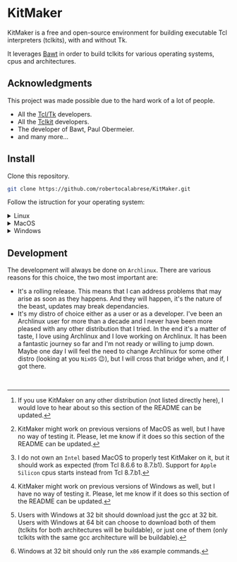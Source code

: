 # KitMaker

KitMaker is a free and open-source environment for building executable Tcl interpreters (tclkits), with and without Tk.

It leverages [Bawt](https://www.tcl3d.org/bawt/index.html) in order to build tclkits for various operating systems, cpus and architectures.

## Acknowledgments

This project was made possible due to the hard work of a lot of people.
- All the [Tcl/Tk](https://www.tcl.tk/) developers.
- All the [Tclkit](https://www.equi4.com/tclkit/) developers.
- The developer of Bawt, Paul Obermeier.
- and many more...

## Install

Clone this repository.

```sh
git clone https://github.com/robertocalabrese/KitMaker.git
```

Follow the istruction for your operating system:

<details>

<summary>Linux</summary>

#### Requirements

Any Linux distribution should suffice.

#### Dependancies

Please note that some setups may require additional dependencies. If something is still found to be missing, please open an issue.

##### Arch Linux
```sh
pacman -S --needed base base-devel
pacman -S --needed cmake libx11 libxft libxss p7zip tcl
```

##### Debian/Ubuntu
```sh
apt install build-essential
apt install cmake libx11-dev libxft-dev libxss-dev p7zip tcl
```

##### Fedora
```sh
dnf group install "C Development Tools and Libraries" "Development Tools"
dnf install cmake libX11-devel libXft-devel libXscrnSaver-devel p7zip tcl
```

##### openSUSE
```sh
zypper install -t pattern devel_basis
zypper install cmake libX11-devel libXft-devel libXss-devel p7zip tcl
```

##### Other [^1]
If your distribution is derived from one of the above, follow the same instructions, otherwise use your distribution package manager to install the default building system (something equivalent to the `Ubuntu` package `build-essential`) and the `cmake`, `libx11`, `libxft`, `libxss`, `p7zip` and `tcl` packages (your distribution may call them differently, modifying them accordingly).

#### Usage

Open a terminal window, go inside the KitMaker folder and run one of the following command:

```sh
./linux.sh        # To display the help

./linux.sh 8.6.6  # To create tclkits at 32 or 64 bits that includes Tcl 8.6.6 (with and without Tk 8.6.6)
./linux.sh 8.6.7  # To create tclkits at 32 or 64 bits that includes Tcl 8.6.7 (with and without Tk 8.6.7)
./linux.sh 8.6.8  # To create tclkits at 32 or 64 bits that includes Tcl 8.6.8 (with and without Tk 8.6.8)
./linux.sh 8.6.9  # To create tclkits at 32 or 64 bits that includes Tcl 8.6.9 (with and without Tk 8.6.9)
./linux.sh 8.6.10 # To create tclkits at 32 or 64 bits that includes Tcl 8.6.10 (with and without Tk 8.6.10)
./linux.sh 8.6.11 # To create tclkits at 32 or 64 bits that includes Tcl 8.6.11 (with and without Tk 8.6.11)
./linux.sh 8.6.12 # To create tclkits at 32 or 64 bits that includes Tcl 8.6.12 (with and without Tk 8.6.12)
./linux.sh 8.6.13 # To create tclkits at 32 or 64 bits that includes Tcl 8.6.13 (with and without Tk 8.6.13)
./linux.sh 8.7.a5 # To create tclkits at 32 or 64 bits that includes Tcl 8.7.a5 (with and without Tk 8.7.a5)
./linux.sh 8.7.b1 # To create tclkits at 32 or 64 bits that includes Tcl 8.7.b1 (with and without Tk 8.7.b1)
```

Depending on your Linux architecture, the resulting tclkits will be located at:

```sh
build/Linux/x86/Release/Distribution/opt/Tcl/bin # For Linux environment at 32 bits
build/Linux/x64/Release/Distribution/opt/Tcl/bin # For Linux environment at 64 bits
```

#### Testing

KitMaker has been tested in the following Linux operative systems, cpus and architecture (from Tcl 8.6.6 to Tcl 8.7.b1):

| OS                  | CPU   | ARCHITECTURE |
|---------------------|-------|--------------|
| Archlinux           | Amd   | 64 bit       |
| Archlinux           | Arm   | 64 bit       |
| Archlinux           | Intel | 64 bit       |
| Debian 12           | Amd   | 64 bit       |
| Debian 12           | Arm   | 64 bit       |
| Debian 12           | Intel | 64 bit       |
| Fedora 38           | Amd   | 64 bit       |
| Fedora 38           | Arm   | 64 bit       |
| Fedora 38           | Intel | 64 bit       |
| openSUSE Leap 15    | Amd   | 64 bit       |
| openSUSE Leap 15    | Arm   | 64 bit       |
| openSUSE Leap 15    | Intel | 64 bit       |
| openSUSE Tumbleweed | Amd   | 32 bit       |
| openSUSE Tumbleweed | Amd   | 64 bit       |
| openSUSE Tumbleweed | Arm   | 64 bit       |
| openSUSE Tumbleweed | Intel | 32 bit       |
| openSUSE Tumbleweed | Intel | 64 bit       |
| Ubuntu 22.04 LTS    | Amd   | 64 bit       |
| Ubuntu 22.04 LTS    | Arm   | 64 bit       |
| Ubuntu 22.04 LTS    | Intel | 64 bit       |
| Ubuntu 23.10        | Amd   | 64 bit       |
| Ubuntu 23.10        | Arm   | 64 bit       |
| Ubuntu 23.10        | Intel | 64 bit       |

</details>

<details>

<summary>MacOS</summary>

#### Requirements

A MacOS Ventura operating system or later [^2].

#### Dependancies

If you are using `MacPorts` as package manager, run the following command inside a terminal:

```sh
port install tcl xorg-server-devel
```

If you are using `Homebrew` as package manager, run the following command inside a terminal:

```sh
brew install tcl-tk xorg-server
```

> [!WARNING]
> The macos script defaults to the Tcl location of the `MacPorts` package manager. If your package manager is `Homebrew`, edit the script and modify the Tcl location accordingly.

#### Usage

Open a terminal window, go inside the KitMaker folder and run one of the following command:

```sh
./macos.sh        # To display the help

./macos.sh 8.6.6  # To create tclkits at 32 or 64 bits that includes Tcl 8.6.6 (with and without Tk 8.6.6)
./macos.sh 8.6.7  # To create tclkits at 32 or 64 bits that includes Tcl 8.6.7 (with and without Tk 8.6.7)
./macos.sh 8.6.8  # To create tclkits at 32 or 64 bits that includes Tcl 8.6.8 (with and without Tk 8.6.8)
./macos.sh 8.6.9  # To create tclkits at 32 or 64 bits that includes Tcl 8.6.9 (with and without Tk 8.6.9)
./macos.sh 8.6.10 # To create tclkits at 32 or 64 bits that includes Tcl 8.6.10 (with and without Tk 8.6.10)
./macos.sh 8.6.11 # To create tclkits at 32 or 64 bits that includes Tcl 8.6.11 (with and without Tk 8.6.11)
./macos.sh 8.6.12 # To create tclkits at 32 or 64 bits that includes Tcl 8.6.12 (with and without Tk 8.6.12)
./macos.sh 8.6.13 # To create tclkits at 32 or 64 bits that includes Tcl 8.6.13 (with and without Tk 8.6.13)
./macos.sh 8.7.a5 # To create tclkits at 32 or 64 bits that includes Tcl 8.7.a5 (with and without Tk 8.7.a5)
./macos.sh 8.7.b1 # To create tclkits at 32 or 64 bits that includes Tcl 8.7.b1 (with and without Tk 8.7.b1)
```

Depending on your MacOS architecture, the resulting tclkits will be located at:

```sh
build/Darwin/x86/Release/Distribution/opt/Tcl/bin # For MacOS environment at 32 bits (only for intel cpu at 32 bits)
build/Darwin/x64/Release/Distribution/opt/Tcl/bin # For MacOS environment at 64 bits (for intel cpu at 64 bits and apple silicons cpus)
```

#### Testing

KitMaker has been tested in the following MacOS operative systems, cpus and architecture [^3]:

| OS            | CPU           | ARCHITECTURE |
|---------------|---------------|--------------|
| MacOS Sonoma  | Apple Silicon | 64 bit       |
| MacOS Ventura | Apple Silicon | 64 bit       |

</details>

<details>

<summary>Windows</summary>

#### Requirements

KitMaker requires Windows 10 operating system or later [^4].

#### Dependancies

Download one or both the `gcc` compiler(s) listed below depending on your Windows architecture [^5]:

- [gcc 7.2.0 at 32 bit](https://www.tcl3d.org/bawt/download/Bootstrap-Windows/gcc7.2.0_i686-w64-mingw32.7z)
- [gcc 7.2.0 at 64 bit](https://www.tcl3d.org/bawt/download/Bootstrap-Windows/gcc7.2.0_x86_64-w64-mingw32.7z)

#### Usage

Open a command shell window, i.e. powershell, go inside the KitMaker folder and run one of the following command [^6].

```sh
./windows.bat            # To display the help

# x86 means 32 bits
./windows.bat x86 8.6.6  # To create tclkits at 32 bits that includes Tcl 8.6.6  (with and without Tk 8.6.6)
./windows.bat x86 8.6.7  # To create tclkits at 32 bits that includes Tcl 8.6.7  (with and without Tk 8.6.7)
./windows.bat x86 8.6.8  # To create tclkits at 32 bits that includes Tcl 8.6.8  (with and without Tk 8.6.8)
./windows.bat x86 8.6.9  # To create tclkits at 32 bits that includes Tcl 8.6.9  (with and without Tk 8.6.9)
./windows.bat x86 8.6.10 # To create tclkits at 32 bits that includes Tcl 8.6.10 (with and without Tk 8.6.10)
./windows.bat x86 8.6.11 # To create tclkits at 32 bits that includes Tcl 8.6.11 (with and without Tk 8.6.11)
./windows.bat x86 8.6.12 # To create tclkits at 32 bits that includes Tcl 8.6.12 (with and without Tk 8.6.12)
./windows.bat x86 8.6.13 # To create tclkits at 32 bits that includes Tcl 8.6.13 (with and without Tk 8.6.13)
./windows.bat x86 8.7.a5 # To create tclkits at 32 bits that includes Tcl 8.7.a5 (with and without Tk 8.7.a5)
./windows.bat x86 8.7.b1 # To create tclkits at 32 bits that includes Tcl 8.7.b1 (with and without Tk 8.7.b1)

# x64 means 64 bits
./windows.bat x64 8.6.6  # To create tclkits at 64 bits that includes Tcl 8.6.6  (with and without Tk 8.6.6)
./windows.bat x64 8.6.7  # To create tclkits at 64 bits that includes Tcl 8.6.7  (with and without Tk 8.6.7)
./windows.bat x64 8.6.8  # To create tclkits at 64 bits that includes Tcl 8.6.8  (with and without Tk 8.6.8)
./windows.bat x64 8.6.9  # To create tclkits at 64 bits that includes Tcl 8.6.9  (with and without Tk 8.6.9)
./windows.bat x64 8.6.10 # To create tclkits at 64 bits that includes Tcl 8.6.10 (with and without Tk 8.6.10)
./windows.bat x64 8.6.11 # To create tclkits at 64 bits that includes Tcl 8.6.11 (with and without Tk 8.6.11)
./windows.bat x64 8.6.12 # To create tclkits at 64 bits that includes Tcl 8.6.12 (with and without Tk 8.6.12)
./windows.bat x64 8.6.13 # To create tclkits at 64 bits that includes Tcl 8.6.13 (with and without Tk 8.6.13)
./windows.bat x64 8.7.a5 # To create tclkits at 64 bits that includes Tcl 8.7.a5 (with and without Tk 8.7.a5)
./windows.bat x64 8.7.b1 # To create tclkits at 64 bits that includes Tcl 8.7.b1 (with and without Tk 8.7.b1)
```

Depending on the architecture chosen ('x86' or 'x64'), the resulting two tclkits will be located at:

```sh
build/Windows/x86/Release/Distribution/opt/Tcl/bin # If you have choosen to build for 32 bit architecture.
build/Windows/x64/Release/Distribution/opt/Tcl/bin # If you have choosen to build for 64 bit architecture.
```

#### Testing

KitMaker has been tested in the following Windows operative systems, cpus and architecture (from Tcl 8.6.6 to Tcl 8.7.b1):

| OS                     | CPU   | ARCHITECTURE |
|------------------------|-------|--------------|
| Windows 10 Pro Edition | Amd   | 64 bit       |
| Windows 10 Pro Edition | Intel | 64 bit       |
| Windows 11 Pro Edition | Arm   | 64 bit       |

</details>

## Development

The development will always be done on `Archlinux`.
There are various reasons for this choice, the two most important are:
- It's a rolling release. This means that I can address problems that may arise as soon as they happens. And they will happen, it's the nature of the beast, updates may break dependancies.
- It's my distro of choice either as a user or as a developer. I've been an Archlinux user for more than a decade and I never have been more pleased with any other distribution that I tried. In the end it's a matter of taste, I love using Archlinux and I love working on Archlinux. It has been a fantastic journey so far and I'm not ready or willing to jump down. Maybe one day I will feel the need to change Archlinux for some other distro (looking at you `NixOS` :wink:), but I will cross that bridge when, and if, I got there.

&nbsp;

[^1]: If you use KitMaker on any other distribution (not listed directly here), I would love to hear about so this section of the README can be updated.
[^2]: KitMaker might work on previous versions of MacOS as well, but I have no way of testing it. Please, let me know if it does so this section of the README can be updated.
[^3]: I do not own an `Intel` based MacOS to properly test KitMaker on it, but it should work as expected (from Tcl 8.6.6 to 8.7.b1).
Support for `Apple Silicon` cpus starts instead from Tcl 8.7.b1.
[^4]: KitMaker might work on previous versions of Windows as well, but I have no way of testing it. Please, let me know if it does so this section of the README can be updated.
[^5]: Users with Windows at 32 bit should download just the gcc at 32 bit. Users with Windows at 64 bit can choose to download both of them (tclkits for both architectures will be buildable), or just one of them (only tclkits with the same gcc architecture will be buildable).
[^6]: Windows at 32 bit should only run the `x86` example commands.
